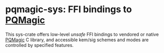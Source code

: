# pqmagic-sys: FFI bindings to [PQMagic](https://github.com/pqcrypto-cn/PQMagic)

This sys-crate offers low-level *unsafe* FFI bindings to vendored or native [PQMagic](https://github.com/pqcrypto-cn/PQMagic) C library, and accessible kem/sig schemes and modes are controlled by specified features.